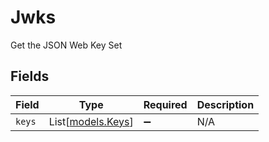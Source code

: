 # Jwks

Get the JSON Web Key Set


## Fields

| Field                                  | Type                                   | Required                               | Description                            |
| -------------------------------------- | -------------------------------------- | -------------------------------------- | -------------------------------------- |
| `keys`                                 | List[[models.Keys](../models/keys.md)] | :heavy_minus_sign:                     | N/A                                    |